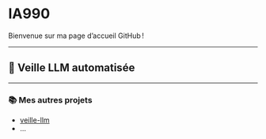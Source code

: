 # IA990

Bienvenue sur ma page d’accueil GitHub !

---

## 🧠 Veille LLM automatisée

<!-- VEILLE_LLM_START -->
<!-- Cette section est automatiquement mise à jour par GitHub Actions -->
<!-- VEILLE_LLM_END -->

---

### 📚 Mes autres projets

- [veille-llm](https://github.com/IA990/veille-llm)
- ...
